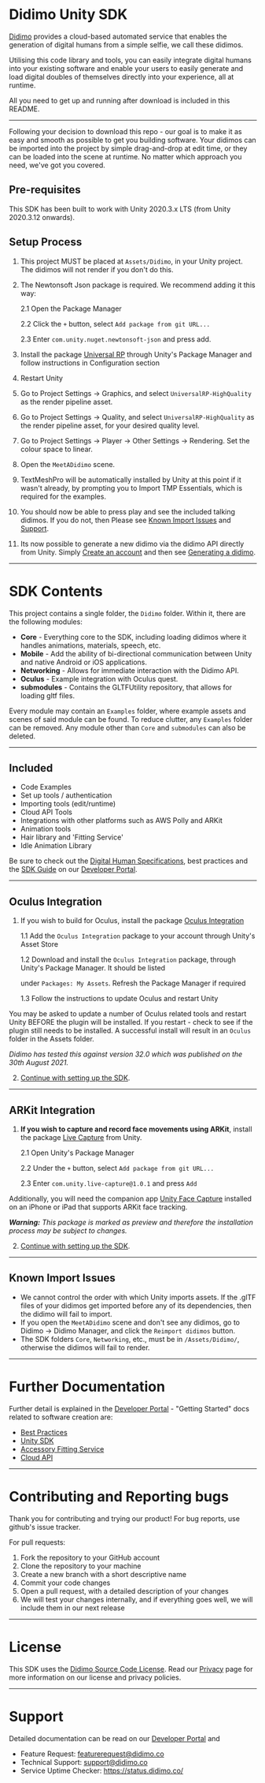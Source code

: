 # Didimo Unity SDK

[Didimo](https://www.didimo.co/) provides a cloud-based automated service that enables the generation of digital humans
from a simple selfie, we call these didimos.

Utilising this code library and tools, you can easily integrate digital humans into your existing software and enable
your users to easily generate and load digital doubles of themselves directly into your experience, all at runtime.

All you need to get up and running after download is included in this README.

---

Following your decision to download this repo - our goal is to make it as easy and smooth as possible to get you
building software. Your didimos can be imported into the project by simple drag-and-drop at edit time, or they can be
loaded into the scene at runtime. No matter which approach you need, we've got you covered.

## Pre-requisites

This SDK has been built to work with Unity 2020.3.x LTS (from Unity 2020.3.12 onwards).


## Setup Process

1. This project MUST be placed at `Assets/Didimo`, in your Unity project. The didimos will not 
render if you don't do this.


2. The Newtonsoft Json package is required. We recommend adding it this way:
     
   2.1 Open the Package Manager
   
   2.2 Click the `+` button, select `Add package from git URL...` 
   
   2.3 Enter `com.unity.nuget.newtonsoft-json` and press add.


3. Install the package [Universal RP](https://link.didimo.co/3lw3NF5) through Unity's Package Manager and follow
instructions in Configuration section

4. Restart Unity

5. Go to Project Settings → Graphics, and select `UniversalRP-HighQuality` as the render pipeline asset.

6. Go to Project Settings → Quality, and select `UniversalRP-HighQuality` as the render pipeline asset, for your desired
   quality level.

7. Go to Project Settings → Player → Other Settings → Rendering. Set the colour space to linear.


8. Open the `MeetADidimo` scene.

9. TextMeshPro will be automatically installed by Unity at this point if it wasn't already, by prompting you to
   Import TMP Essentials, which is required for the examples.

10. You should now be able to press play and see the included talking didimos. If you do not, then Please
   see [Known Import Issues](#Known-Import-Issues) and [Support](#Support).

11. Its now possible to generate a new didimo via the didimo API directly from Unity. Simply [Create an account](https://developer.didimo.co/docs/creating-your-account) and then see [Generating a didimo](https://developer.didimo.co/docs/creating-a-didimo).


---

# SDK Contents

This project contains a single folder, the `Didimo` folder. Within it, there are the following modules:

* **Core** - Everything core to the SDK, including loading didimos where it handles animations, materials, speech, etc.
* **Mobile** - Add the ability of bi-directional communication between Unity and native Android or iOS applications.
* **Networking** - Allows for immediate interaction with the Didimo API.
* **Oculus** - Example integration with Oculus quest.
* **submodules** - Contains the GLTFUtility repository, that allows for loading gltf files.

Every module may contain an `Examples` folder, where example assets and scenes of said module can be found. To reduce
clutter, any `Examples` folder can be removed. Any module other than `Core` and `submodules` can also be deleted.



---

## Included

* Code Examples
* Set up tools / authentication
* Importing tools (edit/runtime)
* Cloud API Tools
* Integrations with other platforms such as AWS Polly and ARKit
* Animation tools
* Hair library and 'Fitting Service'
* Idle Animation Library

Be sure to check out the [Digital Human Specifications](https://link.didimo.co/39dkEH0), best practices and
the [SDK Guide](https://link.didimo.co/3tPAWPY) on our [Developer Portal](https://link.didimo.co/3Ckogna).


---

## Oculus Integration


1. If you wish to build for Oculus, install the package [Oculus Integration](https://link.didimo.co/3tJLcJs)
   
   1.1 Add the `Oculus Integration` package to your account through Unity's Asset Store
   
   1.2 Download and install the `Oculus Integration` package, through Unity's Package Manager. It should be listed
   
   under `Packages: My Assets`. Refresh the Package Manager if required
   
   1.3 Follow the instructions to update Oculus and restart Unity

You may be asked to update a number of Oculus related tools and restart Unity BEFORE the plugin will be installed. If
you restart - check to see if the plugin still needs to be installed. A successful install will result in an `Oculus`
folder in the Assets folder.

_Didimo has tested this against version 32.0 which was published on the 30th August 2021._


2. [Continue with setting up the SDK](#Setup-Process).

---

## ARKit Integration

1. **If you wish to capture and record face movements using ARKit**, install the package [Live Capture](https://link.didimo.co/3ABEI1G) from Unity.
   
   2.1 Open Unity's Package Manager
   
   2.2 Under the `+` button, select `Add package from git URL...`
   
   2.3 Enter `com.unity.live-capture@1.0.1` and press `Add`

Additionally, you will need the companion app [Unity Face Capture](https://apple.co/3nXoGfl) installed on an iPhone or iPad that supports ARKit face tracking.

_**Warning:**
This package is marked as preview and therefore the installation process may be subject to changes._

2. [Continue with setting up the SDK](#Setup-Process).

---

## Known Import Issues

* We cannot control the order with which Unity imports assets. If the .glTF files of your didimos get imported before any of
  its dependencies, then the didimo will fail to import.
* If you open the `MeetADidimo` scene and don't see any didimos, go to Didimo → Didimo Manager, and click the `Reimport didimos`
  button.
* The SDK folders `Core`, `Networking`, etc., must be in `/Assets/Didimo/`, otherwise the didimos will fail to render.

---

# Further Documentation

Further detail is explained in the [Developer Portal](https://link.didimo.co/3Ckogna) - "Getting Started" docs related
to software creation are:

* [Best Practices](https://link.didimo.co/3nE5cfj)
* [Unity SDK](https://link.didimo.co/3tPAWPY)
* [Accessory Fitting Service](https://link.didimo.co/3nzssv8)
* [Cloud API](https://link.didimo.co/39aNgAL)

---

# Contributing and Reporting bugs

Thank you for contributing and trying our product!
For bug reports, use github's issue tracker.

For pull requests:

1. Fork the repository to your GitHub account
2. Clone the repository to your machine
3. Create a new branch with a short descriptive name
4. Commit your code changes
5. Open a pull request, with a detailed description of your changes
6. We will test your changes internally, and if everything goes well, we will include them in our next release

---

# License

This SDK uses the [Didimo Source Code License](https://link.didimo.co/3hDyTcW). Read
our [Privacy](https://link.didimo.co/3AiXniS) page for more information on our license and privacy policies.

---

# Support


Detailed documentation can be read on our [Developer Portal](https://link.didimo.co/3Ckogna) and 

* Feature Request: [featurerequest@didimo.co](mailto:featurerequest@didimo.co)
* Technical Support: [support@didimo.co](mailto:support@didimo.co)
* Service Uptime Checker: https://status.didimo.co/
